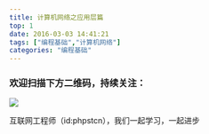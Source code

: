```yaml
---
title: 计算机网络之应用层篇
top: 1
date: 2016-03-03 14:41:21
tags: ["编程基础","计算机网络"]
categories: "编程基础"
---
```



### 欢迎扫描下方二维码，持续关注：
![](https://ww1.sinaimg.cn/large/a616b9a4gy1g4xzv954a4j20760763yo.jpg)

互联网工程师（id:phpstcn），我们一起学习，一起进步